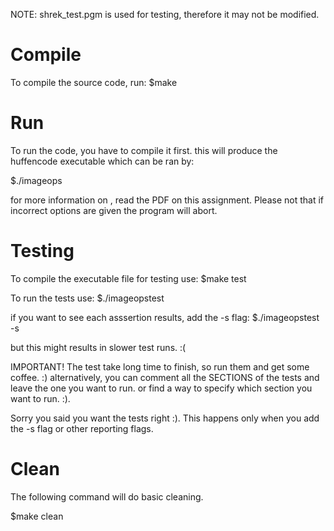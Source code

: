 NOTE: shrek_test.pgm is used for testing, therefore it may not be modified.

# Compile
To compile the source code, run:
$make

# Run
To run the code, you have to compile it first. this will produce the huffencode executable which can be ran by:

$./imageops <options>

for more information on <options>, read the PDF on this assignment. Please not that if incorrect options are
given the program will abort.

# Testing
To compile the executable file for testing use:
$make test 

To run the tests use:
$./imageopstest

if you want to see each asssertion results, add the -s flag:
$./imageopstest -s

but this might results in slower test runs. :(

IMPORTANT!
The test take long time to finish, so run them and get some coffee. :)
alternatively, you can comment all the SECTIONS of the tests and leave the one you want to run. or find a way to specify which section you want to run.
:).

Sorry you said you want the tests right :). 
This happens only when you add the -s flag or other reporting flags.

# Clean
The following command will do basic cleaning.

$make clean

